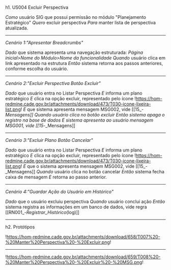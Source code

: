 h1. US004 Excluir Perspectiva

*Como* usuário SIG que possui permissão no módulo "Planejamento Estratégico" 
*Quero* excluir perspectiva
*Para* manter lista de perspectiva atualizada.

----
 
 *Cenário 1:"Apresentar Breadcrumbs"*   

*Dado* que sistema apresenta uma navegação estruturada: _Página inicial>Nome do Módulo>Nome da funcionalidade_
*Quando* usuário clica em link apresentado na estrutura
*Então* sistema retorna aos passos anteriores, conforme escolha do usuário.


----

 *Cenário 2:"Excluir Perspectiva Botão Excluir"*   

*Dado* que usuário entra no Listar Perspectiva
*E* informa um plano estratégico
*E* clica na opção excluir, representado pelo ícone !https://hom-redmine.cade.gov.br/attachments/download/473/T030-icone-lixeira-list.png!
*E* que sistema apresenta mensagem MSG002, vide [[15_-_Mensagens]] 
*Quando* usuário clica no botão excluir 
*Então* sistema apaga o registro na base de dados
*E* sistema apresenta ao usuário mensagem MSG001, vide [[15_-_Mensagens]] 


----

 *Cenário 3:"Excluir Plano Botão Cancelar"*   

*Dado* que usuário entra no Listar Perspectiva
*E* informa um plano estratégico
*E* clica na opção excluir, representado pelo ícone !https://hom-redmine.cade.gov.br/attachments/download/473/T030-icone-lixeira-list.png!
*E* que o sistema apresenta mensagem MSG002, vide [[15_-_Mensagens]] 
*Quando* usuário clica no botão cancelar
*Então* sistema fecha caixa de mensagem 
*E* retorna ao passo anterior.

----


 *Cenário 4:"Guardar Ação do Usuário em Histórico"*   

*Dado* que o usuário excluiu perspectiva
*Quando* usuário conclui ação
*Então* sistema registra as informações em um banco de dados, vide regra [[RN001_-_Registrar_Histórico_(log)]] 

----


h2. Protótipos

!https://hom-redmine.cade.gov.br/attachments/download/658/T007%20-%20Manter%20Perspectiva%20-%20Excluir.png!

----

!https://hom-redmine.cade.gov.br/attachments/download/659/T008%20-%20Manter%20Perspectiva%20-%20Excluir%20-%20MSG.png!
